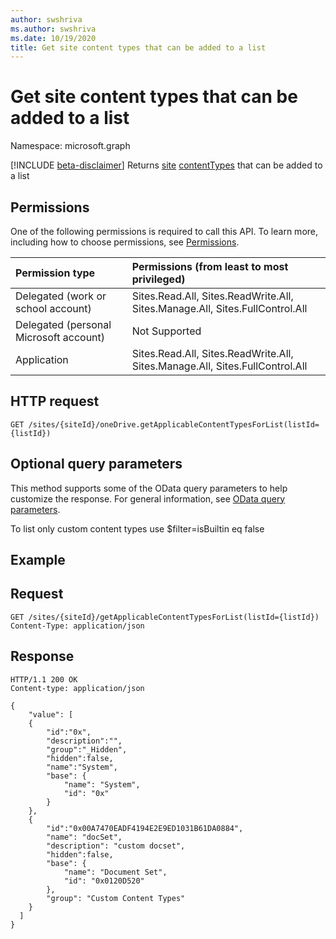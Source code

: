 ```yaml
---
author: swshriva
ms.author: swshriva
ms.date: 10/19/2020
title: Get site content types that can be added to a list
---
```

# Get site content types that can be added to a list
Namespace: microsoft.graph

[!INCLUDE [beta-disclaimer](../../includes/beta-disclaimer.md)]
Returns [site][] [contentTypes][contentType] that can be added to a list

## Permissions

One of the following permissions is required to call this API. To learn more, including how to choose permissions, see [Permissions](/graph/permissions-reference).

|Permission type      | Permissions (from least to most privileged)              |
|:--------------------|:---------------------------------------------------------|
|Delegated (work or school account) | Sites.Read.All, Sites.ReadWrite.All, Sites.Manage.All, Sites.FullControl.All    |
|Delegated (personal Microsoft account) | Not Supported    |
|Application | Sites.Read.All, Sites.ReadWrite.All, Sites.Manage.All, Sites.FullControl.All |

## HTTP request

<!-- { "blockType": "ignored" } -->

```http
GET /sites/{siteId}/oneDrive.getApplicableContentTypesForList(listId={listId})
```

## Optional query parameters

This method supports some of the OData query parameters to help customize the response. For general information, see [OData query parameters](/graph/query-parameters).

To list only custom content types use $filter=isBuiltin eq false

## Example

## Request
<!-- { "blockType": "request", "name": "get-contentType", "scopes": "sites.read.all" } -->

```http
GET /sites/{siteId}/getApplicableContentTypesForList(listId={listId})
Content-Type: application/json
```

## Response

<!-- { "blockType": "response" } -->

```http
HTTP/1.1 200 OK
Content-type: application/json

{
    "value": [
    {
        "id":"0x",
        "description":"",
        "group":"_Hidden",
        "hidden":false,
        "name":"System",
        "base": {
            "name": "System",
            "id": "0x"
        }
    },
    {
        "id":"0x00A7470EADF4194E2E9ED1031B61DA0884",
        "name": "docSet",
        "description": "custom docset",
        "hidden":false,
        "base": {
            "name": "Document Set",
            "id": "0x0120D520"
        },
        "group": "Custom Content Types"
    }
  ]
}
```

[contentType]: ../resources/contentType.md
[site]: ../resources/site.md